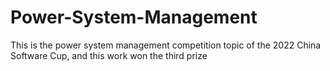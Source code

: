 # Power-System-Management
This is the power system management competition topic of the 2022 China Software Cup, and this work won the third prize

